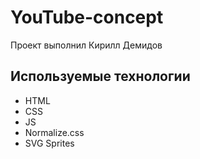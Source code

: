 # YouTube-concept
Проект выполнил Кирилл Демидов

## Используемые технологии
- HTML
- CSS
- JS
- Normalize.css
- SVG Sprites
